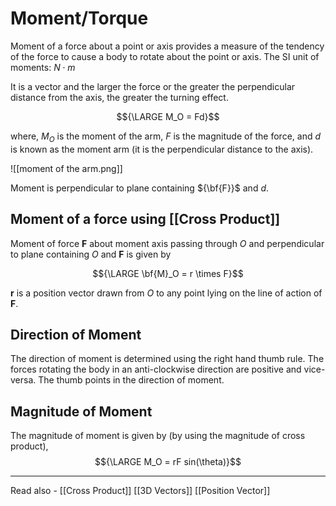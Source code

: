 # Moment/Torque

Moment of a force about a point or axis provides a measure of the tendency of the force to cause a body to rotate about the point or axis. The SI unit of moments: ${N \cdot m}$

It is a vector and the larger the force or the greater the perpendicular distance from the axis, the greater the turning effect.

$${\LARGE M_O = Fd}$$

where,
${M_O}$ is the moment of the arm,
${F}$ is the magnitude of the force, and 
${d}$ is known as the moment arm (it is the perpendicular distance to the axis).

![[moment of the arm.png]]

Moment is perpendicular to plane containing ${\bf{F}}$ and ${d}$.

## Moment of a force using [[Cross Product]]

Moment of force **F** about moment axis passing through *O* and perpendicular to plane containing *O* and **F** is given by

$${\LARGE \bf{M}_O = r \times F}$$

**r** is a position vector drawn from *O* to any point lying on the line of action of **F**.

## Direction of Moment

The direction of moment is determined using the right hand thumb rule. The forces rotating the body in an anti-clockwise direction are positive and vice-versa. The thumb points in the direction of moment.

## Magnitude of Moment

The magnitude of moment is given by (by using the magnitude of cross product),
$${\LARGE M_O = rF sin(\theta)}$$

---
Read also - [[Cross Product]] [[3D Vectors]] [[Position Vector]]